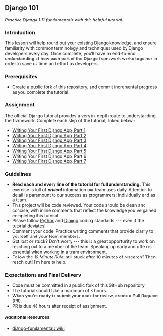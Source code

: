 ## Django 101
_Practice Django 1.11 fundamentals with this helpful tutorial._

### Introduction
This lesson will help round out your existing Django knowledge, and ensure familiarity with common terminology and techniques used by Django developers every day. 
Once complete, you'll have an end-to-end understanding of how each part of the Django framework works together in order to save us time and effort as developers.

### Prerequisites
- Create a public fork of this repository, and commit incremental progress as you complete the tutorial.

### Assignment
The official Django tutorial provides a very in-depth route to understanding the framework. 
Complete each step of the tutorial, linked below :
* [Writing Your First Django App, Part 1](https://docs.djangoproject.com/en/1.11/intro/tutorial01/ "Writing Your First Django App, Part 1")
* [Writing Your First Django App, Part 2](https://docs.djangoproject.com/en/1.11/intro/tutorial02/ "Writing Your First Django App, Part 2")
* [Writing Your First Django App, Part 3](https://docs.djangoproject.com/en/1.11/intro/tutorial03/ "Writing Your First Django App, Part 3")
* [Writing Your First Django App, Part 4](https://docs.djangoproject.com/en/1.11/intro/tutorial04/ "Writing Your First Django App, Part 4")
* [Writing Your First Django App, Part 5](https://docs.djangoproject.com/en/1.11/intro/tutorial05/ "Writing Your First Django App, Part 5")
* [Writing Your First Django App, Part 6](https://docs.djangoproject.com/en/1.11/intro/tutorial06/ "Writing Your First Django App, Part 6")
* [Writing Your First Django App, Part 7](https://docs.djangoproject.com/en/1.11/intro/tutorial07/ "Writing Your First Django App, Part 7")

### Guidelines
- **Read each and every line of the tutorial for full understanding.** This exercise is full of _**critical**_ information our team uses daily. Attention to detail is paramount to our success as programmers: individually and as a team.
- This project will be code reviewed. Your code should be clean and concise, with inline comments that reflect the knowledge you've gained completing this tutorial. 
- Please follow [Python](https://www.python.org/dev/peps/pep-0008/ "Python") and [Django](https://docs.djangoproject.com/en/dev/internals/contributing/writing-code/coding-style/#coding-style "Django") coding standards --- even if the tutorial deviates! 
- Comment your code! Practice writing comments that provide clarity to yourself and your team members.
- Got lost or stuck? Don't worry --- this is a great opportunity to work on reaching out to a member of the team. Speaking up early and often is essential when working in a team environment. 
- Follow the *10 Minute Rule*: still stuck after 10 minutes of research? Then reach out! I'm here to help.

### Expectations and Final Delivery
- Code must be committed in a public fork of this GitHub repository.
- The tutorial should take a maximum of 8 hours.
- When you're ready to submit your code for review, create a Pull Request (PR).
- PR is due 48 hours after receipt of assignment. 

#### Additional Resources
- [django-fundamentals wiki](https://github.com/droxey/django-fundamentals/wiki "django-fundamentals wiki")
